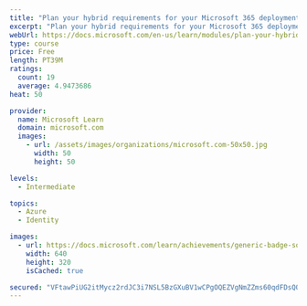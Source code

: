```yaml
---
title: "Plan your hybrid requirements for your Microsoft 365 deployment"
excerpt: "Plan your hybrid requirements for your Microsoft 365 deployment"
webUrl: https://docs.microsoft.com/en-us/learn/modules/plan-your-hybrid-requirements-for-your-microsoft-365-deployment/
type: course
price: Free
length: PT39M
ratings:
  count: 19
  average: 4.9473686
heat: 50

provider:
  name: Microsoft Learn
  domain: microsoft.com
  images:
    - url: /assets/images/organizations/microsoft.com-50x50.jpg
      width: 50
      height: 50

levels:
  - Intermediate

topics:
  - Azure
  - Identity

images:
  - url: https://docs.microsoft.com/learn/achievements/generic-badge-social.png
    width: 640
    height: 320
    isCached: true

secured: "VFtawPiUG2itMycz2rdJC3i7NSL5BzGXuBV1wCPgOQEZVgNmZZms60qdFDsQQq1lvcNfShJDsEEdlIa2hARaKz3ZbgY0j8oj8q8br2UWePkEQFcTWTadeXWAelqC03lWmwlytNhKNdG0ZAWRYctwvYRtsOOpyVptOheek0mQUiiR4dM7fPgJgrw40YynAS4rsOjCWnvVouWCuqK1jZ0YpaoMJrAGBg4Au2Mhb/rOgKmqyPzIQ52Aae7omot7PPtanYlcdxXSYvsEzTDsFK9xQqVQ/0HBbczqTy7OIK17VMGhhgvfeTBkla9KhZNggOkdcdFIClgXJOYlcZ1vGXjA9mIoTJW6W16CGF9QN3NibwgXUeBIo6nTDx5YkoM7fhgjDBeqDtbMkQKLPY4BPo3RZHv3ca8YqR1dh+hhv10vtKo=;8vmdOxjE5OWtaSBuREG+lQ=="
---
```


